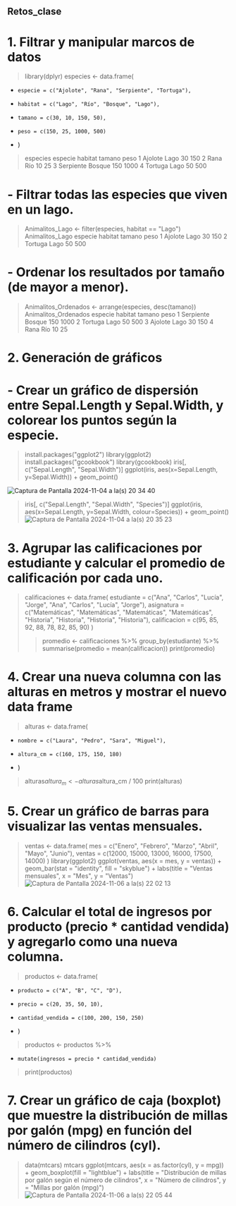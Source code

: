 ## Retos_clase
# 1. Filtrar y manipular marcos de datos
> library(dplyr)
> especies <- data.frame(
+     especie = c("Ajolote", "Rana", "Serpiente", "Tortuga"),
+     habitat = c("Lago", "Río", "Bosque", "Lago"),
+     tamano = c(30, 10, 150, 50),
+     peso = c(150, 25, 1000, 500)
+ )
> 
> especies 
    especie habitat tamano peso
1   Ajolote    Lago     30  150
2      Rana     Río     10   25
3 Serpiente  Bosque    150 1000
4   Tortuga    Lago     50  500
# - Filtrar todas las especies que viven en un lago.
> Animalitos_Lago <- filter(especies, habitat == "Lago")
> Animalitos_Lago
  especie habitat tamano peso
1 Ajolote    Lago     30  150
2 Tortuga    Lago     50  500
# - Ordenar los resultados por tamaño (de mayor a menor).
> Animalitos_Ordenados <- arrange(especies, desc(tamano))
> Animalitos_Ordenados
    especie habitat tamano peso
1 Serpiente  Bosque    150 1000
2   Tortuga    Lago     50  500
3   Ajolote    Lago     30  150
4      Rana     Río     10   25

# 2. Generación de gráficos
# - Crear un gráfico de dispersión entre Sepal.Length y Sepal.Width, y colorear los puntos según la especie.
> install.packages("ggplot2")
> library(ggplot2)
> install.packages("gcookbook")
> library(gcookbook)
> iris[, c("Sepal.Length", "Sepal.Width")]
> ggplot(iris, aes(x=Sepal.Length, y=Sepal.Width)) + geom_point()

![Captura de Pantalla 2024-11-04 a la(s) 20 34 40](https://github.com/user-attachments/assets/6306db3b-c14b-429e-b4fb-be0366d964d0)

> iris[, c("Sepal.Length", "Sepal.Width", "Species")]
> ggplot(iris, aes(x=Sepal.Length, y=Sepal.Width, colour=Species)) + geom_point()
![Captura de Pantalla 2024-11-04 a la(s) 20 35 23](https://github.com/user-attachments/assets/19599123-bce3-46d5-bf22-95a0b1e31778)

# 3. Agrupar las calificaciones por estudiante y calcular el promedio de calificación por cada uno.
> calificaciones <- data.frame( estudiante = c("Ana", "Carlos", "Lucía", "Jorge", "Ana", "Carlos", "Lucía", "Jorge"), asignatura = c("Matemáticas", "Matemáticas", "Matemáticas", "Matemáticas", "Historia", "Historia", "Historia", "Historia"), calificacion = c(95, 85, 92, 88, 78, 82, 85, 90) )
> > promedio <- calificaciones %>% group_by(estudiante) %>% summarise(promedio = mean(calificacion))
> print(promedio)

# 4.  Crear una nueva columna con las alturas en metros y mostrar el nuevo data frame
> alturas <- data.frame(
+     nombre = c("Laura", "Pedro", "Sara", "Miguel"),
+     altura_cm = c(160, 175, 150, 180)
+ )
> alturas$altura_m <- alturas$altura_cm / 100
> print(alturas)

# 5. Crear un gráfico de barras para visualizar las ventas mensuales.
> ventas <- data.frame(
  mes = c("Enero", "Febrero", "Marzo", "Abril", "Mayo", "Junio"),
  ventas = c(12000, 15000, 13000, 16000, 17500, 14000)
)
> library(ggplot2)
> ggplot(ventas, aes(x = mes, y = ventas)) + geom_bar(stat = "identity", fill = "skyblue") + labs(title = "Ventas mensuales", x = "Mes", y = "Ventas")
> ![Captura de Pantalla 2024-11-06 a la(s) 22 02 13](https://github.com/user-attachments/assets/03be8767-63b0-4bd5-afae-68885dd1e045)


# 6. Calcular el total de ingresos por producto (precio * cantidad vendida) y agregarlo como una nueva columna.
> productos <- data.frame(
+     producto = c("A", "B", "C", "D"),
+     precio = c(20, 35, 50, 10),
+     cantidad_vendida = c(100, 200, 150, 250)
+ )
> 
> productos <- productos %>%
+     mutate(ingresos = precio * cantidad_vendida)
> print(productos)
# 7. Crear un gráfico de caja (boxplot) que muestre la distribución de millas por galón (mpg) en función del número de cilindros (cyl).
> data(mtcars)
> mtcars
> ggplot(mtcars, aes(x = as.factor(cyl), y = mpg)) + geom_boxplot(fill = "lightblue") + labs(title = "Distribución de millas por galón según el número de cilindros", x = "Número de cilindros", y = "Millas por galón (mpg)")
> ![Captura de Pantalla 2024-11-06 a la(s) 22 05 44](https://github.com/user-attachments/assets/7171e6a5-f000-4d84-acbb-68f4f3cf09bc)
